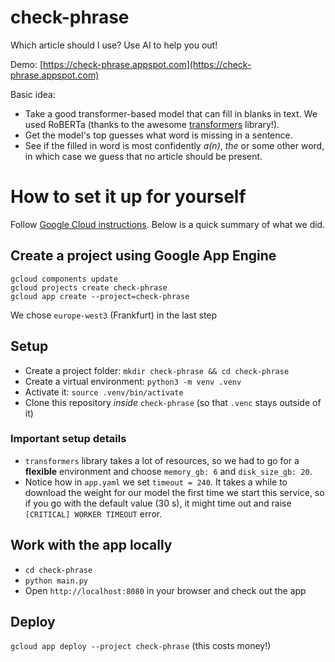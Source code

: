 # check-phrase

Which article should I use? Use AI to help you out!

Demo: [https://check-phrase.appspot.com](https://check-phrase.appspot.com)

Basic idea:

- Take a good transformer-based model that can fill in blanks in text. We used RoBERTa (thanks to the awesome [transformers](https://github.com/huggingface/transformers) library!).
- Get the model's top guesses what word is missing in a sentence.
- See if the filled in word is most confidently *a(n)*, *the* or some other word, in which case we guess that no article should be present. 


# How to set it up for yourself

Follow [Google Cloud instructions](https://cloud.google.com/appengine/docs/flexible/python/quickstart). Below is a quick summary of what we did.

## Create a project using Google App Engine
```
gcloud components update
gcloud projects create check-phrase
gcloud app create --project=check-phrase
```
We chose `europe-west3` (Frankfurt) in the last step

## Setup

- Create a project folder: `mkdir check-phrase && cd check-phrase`
- Create a virtual environment: `python3 -m venv .venv`
- Activate it: `source .venv/bin/activate`
- Clone this repository *inside* `check-phrase` (so that `.venc` stays outside of it)

### Important setup details

- `transformers` library takes a lot of resources, so we had to go for a **flexible** environment and choose `memory_gb: 6` and `disk_size_gb: 20`.
- Notice how in `app.yaml` we set `timeout = 240`. It takes a while to download the weight for our model the first time we start this service, so if you go with the default value (30 s), it might time out and raise `[CRITICAL] WORKER TIMEOUT` error.

## Work with the app locally

- `cd check-phrase`
- `python main.py`
- Open `http://localhost:8080` in your browser and check out the app

## Deploy

`gcloud app deploy --project check-phrase` (this costs money!)

